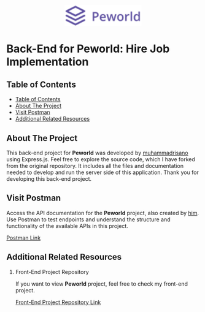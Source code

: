 <div align="center">
  <img src="./public/peworld.png" alt="Logo Peworld" width="200"/>
</div>

# Back-End for Peworld: Hire Job Implementation

## Table of Contents

- [Table of Contents](#table-of-contents)
- [About The Project](#about-the-project)
- [Visit Postman](#visit-postman)
- [Additional Related Resources](#additional-related-resources)

## About The Project

This back-end project for **Peworld** was developed by [muhammadrisano](https://github.com/muhammadrisano) using Express.js. Feel free to explore the source code, which I have forked from the original repository. It includes all the files and documentation needed to develop and run the server side of this application. Thank you for developing this back-end project.

## Visit Postman

Access the API documentation for the **Peworld** project, also created by [him](https://github.com/muhammadrisano). Use Postman to test endpoints and understand the structure and functionality of the available APIs in this project.

[Postman Link](https://documenter.getpostman.com/view/7675329/2s9YysDhDY#d67edcdf-e1ef-468b-9877-2c3e930c82a9)

## Additional Related Resources

1. Front-End Project Repository

   If you want to view **Peworld** project, feel free to check my front-end project.

   [Front-End Project Repository Link](https://github.com/harbanery/peworld-hirejob-app)
